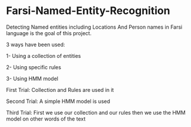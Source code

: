 # Farsi-Named-Entity-Recognition
Detecting Named entities including Locations And Person names in Farsi language is the goal of this project.

3 ways have been used:

1- Using a collection of entities

2- Using specific rules

3- Using HMM model

First Trial: Collection and Rules are used in it

Second Trial: A simple HMM model is used

Third Trial: First we use our collection and our rules then we use the HMM model on other words of the text
